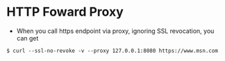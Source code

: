 # HTTP Foward Proxy







* When you call https endpoint via proxy, ignoring SSL revocation, you can get 

```
$ curl --ssl-no-revoke -v --proxy 127.0.0.1:8080 https://www.msn.com
```


